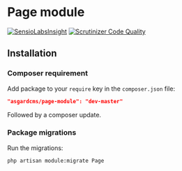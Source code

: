 # Page module

[![SensioLabsInsight](https://insight.sensiolabs.com/projects/9771f5e6-88d3-4e8a-b35f-ad5574b405f7/mini.png)](https://insight.sensiolabs.com/projects/9771f5e6-88d3-4e8a-b35f-ad5574b405f7)
[![Scrutinizer Code Quality](https://scrutinizer-ci.com/g/AsgardCms/Page/badges/quality-score.png?b=develop)](https://scrutinizer-ci.com/g/AsgardCms/Page/?branch=develop)


## Installation

### Composer requirement
Add package to your `require` key in the `composer.json` file:

``` json
"asgardcms/page-module": "dev-master"
```

Followed by a composer update.

### Package migrations

Run the migrations:

``` bash
php artisan module:migrate Page
```
